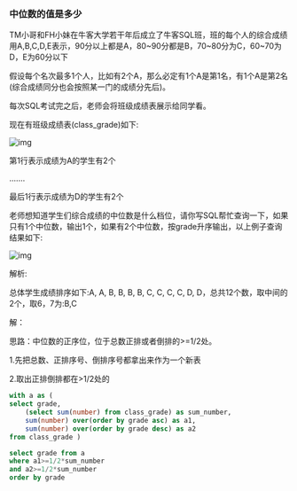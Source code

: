 ### 中位数的值是多少

TM小哥和FH小妹在牛客大学若干年后成立了牛客SQL班，班的每个人的综合成绩用A,B,C,D,E表示，90分以上都是A，80~90分都是B，70~80分为C，60~70为D，E为60分以下

假设每个名次最多1个人，比如有2个A，那么必定有1个A是第1名，有1个A是第2名(综合成绩同分也会按照某一门的成绩分先后)。 

每次SQL考试完之后，老师会将班级成绩表展示给同学看。 

现在有班级成绩表(class_grade)如下: 

![img](https://uploadfiles.nowcoder.com/images/20210310/301499_1615348808889/89751765A8ABF251A21CBC1F35C7E2D8)

第1行表示成绩为A的学生有2个 

....... 

最后1行表示成绩为D的学生有2个 

老师想知道学生们综合成绩的中位数是什么档位，请你写SQL帮忙查询一下，如果只有1个中位数，输出1个，如果有2个中位数，按grade升序输出，以上例子查询结果如下: 

![img](https://uploadfiles.nowcoder.com/images/20210310/301499_1615348944255/9CE3BEF4C093F1FBE8525594E5882325)

解析: 

总体学生成绩排序如下:A, A, B, B, B, B, C, C, C, C, D, D，总共12个数，取中间的2个，取6，7为:B,C



解：

思路：中位数的正序位，位于总数正排或者倒排的>=1/2处。

1.先把总数、正排序号、倒排序号都拿出来作为一个新表

2.取出正排倒排都在>1/2处的

```sql
with a as (
select grade,
    (select sum(number) from class_grade) as sum_number,
    sum(number) over(order by grade asc) as a1,
    sum(number) over(order by grade desc) as a2 
from class_grade )

select grade from a 
where a1>=1/2*sum_number
and a2>=1/2*sum_number
order by grade
```

